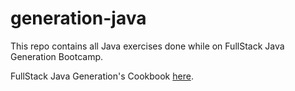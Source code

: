 # generation-java

This repo contains all Java exercises done while on FullStack Java Generation Bootcamp. 

FullStack Java Generation's Cookbook [here](https://github.com/conteudoGeneration/cookbook_java_fullstack/tree/main).
